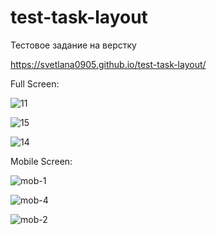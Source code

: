 # test-task-layout
Тестовое задание на верстку

https://svetlana0905.github.io/test-task-layout/

Full Screen:

![11](https://user-images.githubusercontent.com/75973334/198739227-ad080d7d-1b36-456d-9fef-b4b734946e7c.jpg)

![15](https://user-images.githubusercontent.com/75973334/198739799-ba45d8e7-654f-46ca-a332-7c2d136878df.jpg)

![14](https://user-images.githubusercontent.com/75973334/198739849-a9ad14c4-8fa5-4b75-86dc-b24a9c294765.jpg)



Mobile Screen:

![mob-1](https://user-images.githubusercontent.com/75973334/198739923-79fb27f9-cbb9-4867-8962-2ae146bc72fb.jpg)

![mob-4](https://user-images.githubusercontent.com/75973334/198739971-8ede136d-93a8-4ac4-90ee-17ae98c81745.jpg)

![mob-2](https://user-images.githubusercontent.com/75973334/198739995-d928f928-e236-4271-9cec-6d58520fbebf.jpg)


